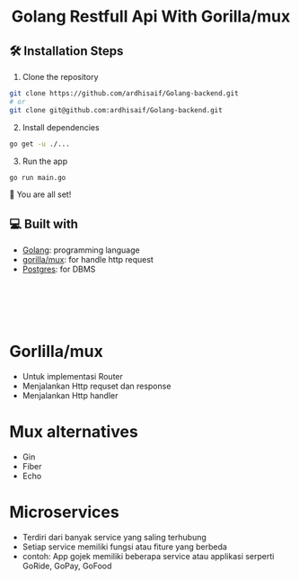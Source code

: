 <h1 align="center">
  Golang Restfull Api With Gorilla/mux
</h1>

## 🛠️ Installation Steps

1. Clone the repository

```bash
git clone https://github.com/ardhisaif/Golang-backend.git
# or
git clone git@github.com:ardhisaif/Golang-backend.git
```

2. Install dependencies

```bash
go get -u ./...
```

3. Run the app

```bash
go run main.go
```

🌟 You are all set!

## 💻 Built with

-   [Golang](https://go.dev/): programming language
-   [gorilla/mux](https://github.com/gorilla/mux): for handle http request
-   [Postgres](https://www.postgresql.org/): for DBMS

<br />
<br />
<br />
<br />


# Gorlilla/mux
- Untuk implementasi Router
- Menjalankan Http requset dan response
- Menjalankan Http handler

# Mux alternatives
- Gin
- Fiber
- Echo

# Microservices
- Terdiri dari banyak service yang saling terhubung
- Setiap service memiliki fungsi atau fiture yang berbeda
- contoh: App gojek memiliki beberapa service atau applikasi serperti GoRide, GoPay, GoFood



